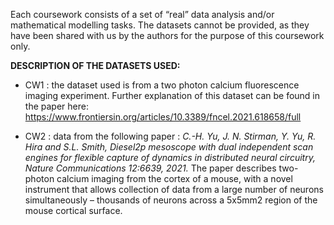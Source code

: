Each coursework consists of a set of “real” data analysis and/or mathematical modelling tasks. The datasets cannot be provided, as they have been shared with us by the authors for the purpose of this coursework only. 

**DESCRIPTION OF THE DATASETS USED:**

- CW1 :  the dataset used is from a two photon calcium fluorescence imaging experiment. Further explanation of this dataset can be found in the paper here:
https://www.frontiersin.org/articles/10.3389/fncel.2021.618658/full

- CW2 : data from the following paper : _C.-H. Yu, J. N. Stirman, Y. Yu, R. Hira and S.L. Smith, Diesel2p mesoscope with dual independent scan engines for flexible capture of dynamics in distributed neural circuitry, Nature Communications 12:6639, 2021._
The paper describes two-photon calcium imaging from the cortex of a mouse, with a novel instrument that allows collection of data from a large number of neurons simultaneously – thousands of neurons across a 5x5mm2 region of the mouse cortical surface.


